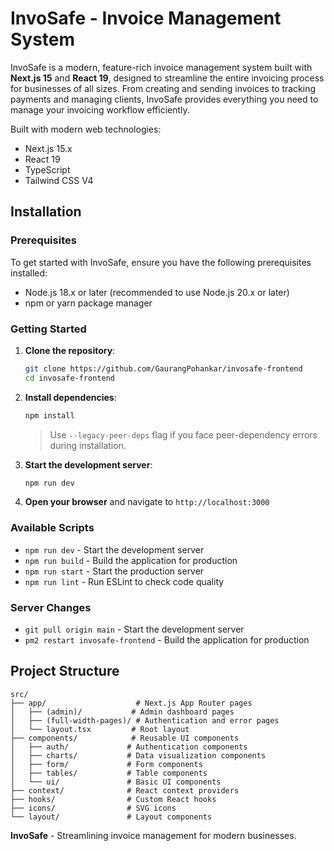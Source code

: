 # InvoSafe - Invoice Management System

InvoSafe is a modern, feature-rich invoice management system built with **Next.js 15** and **React 19**, designed to streamline the entire invoicing process for businesses of all sizes. From creating and sending invoices to tracking payments and managing clients, InvoSafe provides everything you need to manage your invoicing workflow efficiently.

Built with modern web technologies:
- Next.js 15.x
- React 19
- TypeScript
- Tailwind CSS V4

## Installation

### Prerequisites
To get started with InvoSafe, ensure you have the following prerequisites installed:

- Node.js 18.x or later (recommended to use Node.js 20.x or later)
- npm or yarn package manager

### Getting Started

1. **Clone the repository**:
   ```bash
   git clone https://github.com/GaurangPohankar/invosafe-frontend
   cd invosafe-frontend
   ```

2. **Install dependencies**:
   ```bash
   npm install
   ```
   > Use `--legacy-peer-deps` flag if you face peer-dependency errors during installation.

3. **Start the development server**:
   ```bash
   npm run dev
   ```

4. **Open your browser** and navigate to `http://localhost:3000`

### Available Scripts

- `npm run dev` - Start the development server
- `npm run build` - Build the application for production
- `npm run start` - Start the production server
- `npm run lint` - Run ESLint to check code quality


### Server Changes
- `git pull origin main` - Start the development server
- `pm2 restart invosafe-frontend` - Build the application for production


## Project Structure

```
src/
├── app/                    # Next.js App Router pages
│   ├── (admin)/           # Admin dashboard pages
│   ├── (full-width-pages)/ # Authentication and error pages
│   └── layout.tsx         # Root layout
├── components/            # Reusable UI components
│   ├── auth/             # Authentication components
│   ├── charts/           # Data visualization components
│   ├── form/             # Form components
│   ├── tables/           # Table components
│   └── ui/               # Basic UI components
├── context/              # React context providers
├── hooks/                # Custom React hooks
├── icons/                # SVG icons
└── layout/               # Layout components
```

**InvoSafe** - Streamlining invoice management for modern businesses.
